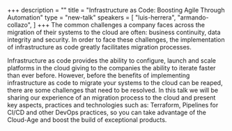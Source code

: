 +++
description = ""
title = "Infrastructure as Code: Boosting Agile Through Automation"
type = "new-talk"
speakers = [
        "luis-herrera",
        "armando-collazo",
]
+++
The common challenges a company faces across the migration of their systems to the cloud are often: business continuity, data integrity and security. In order to face these challenges, the implementation of infrastructure as code greatly facilitates migration processes.

Infrastructure as code provides the ability to configure, launch and scale platforms in the cloud giving to the companies the ability to iterate faster than ever before. However, before the benefits of implementing infrastructure as code to migrate your systems to the cloud can be reaped, there are some challenges that need to be resolved. In this talk we will be sharing our experience of an migration process to the cloud and present key aspects, practices and technologies such as: Terraform, Pipelines for CI/CD and other DevOps practices, so you can take advantage of the Cloud-Age and boost the build of exceptional products.